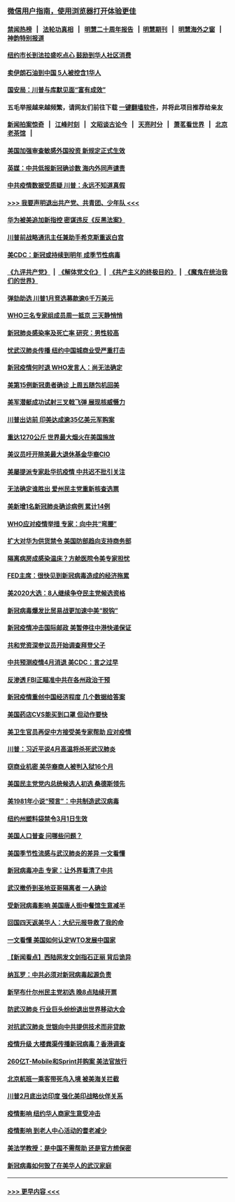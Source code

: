 ### [微信用户指南，使用浏览器打开体验更佳](https://github.com/gfw-breaker/banned-news1/blob/master/indexes/wechat-guide.md?t=0)
#### [禁闻热榜](热点新闻.md?t=0)  &nbsp;&nbsp;|&nbsp;&nbsp; [法轮功真相](https://github.com/gfw-breaker/truth/blob/master/README.md?t=0) &nbsp;&nbsp;|&nbsp;&nbsp; [明慧二十周年报告](https://github.com/gfw-breaker/mh-reports/blob/master/README.md?t=0) &nbsp;&nbsp;|&nbsp;&nbsp;[明慧期刊](https://github.com/gfw-breaker/mh-qikan) &nbsp;&nbsp;|&nbsp;&nbsp; [明慧海外之窗](https://github.com/gfw-breaker/mh-news/blob/master/README.md?t=0) &nbsp;&nbsp;|&nbsp;&nbsp; [神韵特别报道](https://github.com/gfw-breaker/mh-news/blob/master/shenyun.md?t=0)
#### [纽约市长到法拉盛吃点心  鼓励到华人社区消费](../pages/nsc412/n11868197.md?t=02142002) 
#### [卖伊朗石油到中国  5人被控含1华人](../pages/nsc412/n11867988.md?t=02142002) 
#### [国安局：川普与库默见面“富有成效”](../pages/nsc412/n11867976.md?t=02142002) 
#### 五毛举报越来越频繁，请网友们前往下载 [一键翻墙软件](https://github.com/gfw-breaker/ssr-accounts)，并将此项目推荐给亲友
#### [新闻拍案惊奇](https://github.com/gfw-breaker/banned-news1/blob/master/pages/link4.md) &nbsp;&nbsp;|&nbsp;&nbsp; [江峰时刻](https://github.com/gfw-breaker/banned-news1/blob/master/pages/link4.md) &nbsp;&nbsp;|&nbsp;&nbsp; [文昭谈古论今](https://github.com/gfw-breaker/banned-news1/blob/master/pages/link4.md) &nbsp;&nbsp;|&nbsp;&nbsp; [天亮时分](https://github.com/gfw-breaker/banned-news1/blob/master/pages/link4.md) &nbsp;&nbsp;|&nbsp;&nbsp; [萧茗看世界](https://github.com/gfw-breaker/banned-news1/blob/master/pages/link4.md) &nbsp;&nbsp;|&nbsp;&nbsp; [北京老茶馆](https://github.com/gfw-breaker/banned-news1/blob/master/pages/link4.md) &nbsp;&nbsp;|&nbsp;&nbsp; 
#### [美国加强审查敏感外国投资 新规定正式生效](../pages/nsc412/n11868041.md?t=02142002) 
#### [英媒：中共低报新冠确诊数 海内外同声谴责](../pages/nsc412/n11867421.md?t=02142002) 
#### [中共疫情数据受质疑 川普：永远不知道真假](../pages/nsc412/n11867195.md?t=02142002) 
#### [>>> 我要声明退出共产党、共青团、少年队 <<<](https://github.com/begood0513/goodnews/blob/master/quit/letter.md) 
#### [华为被美追加新指控 密谋违反《反黑法案》](../pages/nsc412/n11867191.md?t=02142002) 
#### [川普前战略通讯主任兼助手希克斯重返白宫](../pages/nsc412/n11867104.md?t=02142002) 
#### [美CDC：新冠或持续到明年 成季节性病毒](../pages/nsc412/n11867279.md?t=02142002) 
#### [《九评共产党》](https://github.com/begood0513/9ping.md/blob/master/README.md) &nbsp;|&nbsp; [《解体党文化》](../../../../jtdwh.md/blob/master/README.md)  &nbsp;|&nbsp; [《共产主义的终极目的》](../../../../gczydzjmd.md/blob/master/README.md) &nbsp;|&nbsp; [《魔鬼在统治我们的世界》](../../../../mgztzwmdsj.md/blob/master/README.md) 
#### [弹劾助选 川普1月竞选募款逾6千万美元](../pages/nsc412/n11866950.md?t=02142002) 
#### [WHO三名专家组成员周一抵京 三天静悄悄](../pages/nsc412/n11866947.md?t=02142002) 
#### [新冠肺炎感染率及死亡率 研究：男性较高](../pages/nsc412/n11866956.md?t=02142002) 
#### [忧武汉肺炎传播 纽约中国城商业受严重打击](../pages/nsc412/n11866902.md?t=02142002) 
#### [新冠疫情何时退 WHO发言人：尚无法确定](../pages/nsc412/n11866864.md?t=02142002) 
#### [美第15例新冠患者确诊 上周五随包机回美](../pages/nsc412/n11866852.md?t=02142002) 
#### [美军潜艇成功试射三叉戟飞弹 展现核威慑力](../pages/nsc412/n11866046.md?t=02142002) 
#### [川普出访前 印美达成逾35亿美元军购案](../pages/nsc412/n11865444.md?t=02142002) 
#### [重达1270公斤 世界最大烟火在美国施放](../pages/nsc412/n11865198.md?t=02142002) 
#### [美议员吁开除美最大退休基金华裔CIO](../pages/nsc412/n11865230.md?t=02142002) 
#### [美屡提派专家赴华抗疫情 中共迟不批引关注](../pages/nsc412/n11864719.md?t=02142002) 
#### [无法确定谁胜出 爱州民主党重新核查选票](../pages/nsc412/n11864830.md?t=02142002) 
#### [美新增1名新冠肺炎确诊病例 累计14例](../pages/nsc412/n11864893.md?t=02142002) 
#### [WHO应对疫情举措 专家：向中共“弯腰”](../pages/nsc412/n11864727.md?t=02142002) 
#### [扩大对华为供货禁令 美国防部趋向支持商务部](../pages/nsc412/n11864773.md?t=02142002) 
#### [隔离病房成感染温床？方舱医院令美专家担忧](../pages/nsc412/n11864575.md?t=02142002) 
#### [FED主席：很快见到新冠病毒造成的经济拖累](../pages/nsc412/n11864507.md?t=02142002) 
#### [美2020大选：8人继续争夺民主党候选资格](../pages/nsc412/n11864327.md?t=02142002) 
#### [新冠病毒爆发比贸易战更加速中美“脱钩”](../pages/nsc412/n11864470.md?t=02142002) 
#### [新冠疫情冲击国际邮政 美暂停往中港快递保证](../pages/nsc412/n11864207.md?t=02142002) 
#### [共和党资深参议员开始调查拜登父子](../pages/nsc412/n11863984.md?t=02142002) 
#### [中共预测疫情4月消退 美CDC：言之过早](../pages/nsc412/n11864310.md?t=02142002) 
#### [反渗透 FBI正瞄准中共在各州政治干预](../pages/nsc412/n11864300.md?t=02142002) 
#### [新冠疫情重创中国经济程度 几个数据给答案](../pages/nsc412/n11864203.md?t=02142002) 
#### [美国药店CVS能买到口罩 但动作要快](../pages/nsc412/n11862438.md?t=02142002) 
#### [美卫生官员再促中方接受美专家帮助 应对疫情](../pages/nsc412/n11864043.md?t=02142002) 
#### [川普：习近平说4月高温将杀死武汉肺炎](../pages/nsc412/n11860814.md?t=02142002) 
#### [窃商业机密 美华裔商人被判入狱16个月](../pages/nsc412/n11863911.md?t=02142002) 
#### [美国民主党党内总统候选人初选 桑德斯领先](../pages/nsc412/n11863475.md?t=02142002) 
#### [美1981年小说“预言”：中共制造武汉病毒](../pages/nsc412/n11863306.md?t=02142002) 
#### [纽约州塑料袋禁令3月1日生效](../pages/nsc412/n11862832.md?t=02142002) 
#### [美国人口普查  问哪些问题？](../pages/nsc412/n11862808.md?t=02142002) 
#### [美国季节性流感与武汉肺炎的差异 一文看懂](../pages/nsc412/n11862428.md?t=02142002) 
#### [新冠病毒冲击 专家：让外界看清了中共](../pages/nsc412/n11862280.md?t=02142002) 
#### [武汉撤侨到圣地亚哥隔离者 一人确诊](../pages/nsc412/n11862460.md?t=02142002) 
#### [受新冠病毒影响 美国唐人街中餐馆生意减半](../pages/nsc412/n11861940.md?t=02142002) 
#### [回国四天返美华人：大纪元报导救了我的命](../pages/nsc412/n11862181.md?t=02142002) 
#### [一文看懂 美国如何认定WTO发展中国家](../pages/nsc412/n11862051.md?t=02142002) 
#### [【新闻看点】西陆网发文剑指石正丽 背后诡异](../pages/nsc412/n11861792.md?t=02142002) 
#### [纳瓦罗：中共必须对新冠病毒起源负责](../pages/nsc412/n11861810.md?t=02142002) 
#### [新罕布什尔州民主党初选 晚8点陆续开票](../pages/nsc412/n11861872.md?t=02142002) 
#### [防武汉肺炎 行业巨头纷纷退出世界移动大会](../pages/nsc412/n11861795.md?t=02142002) 
#### [对抗武汉肺炎 世银向中共提供技术而非贷款](../pages/nsc412/n11861652.md?t=02142002) 
#### [疫情升级 大楼粪渠传播新冠病毒？香港调查](../pages/nsc412/n11861556.md?t=02142002) 
#### [260亿T-Mobile和Sprint并购案 美法官放行](../pages/nsc412/n11861511.md?t=02142002) 
#### [北京航班一乘客带死鸟入境 被美海关拦截](../pages/nsc412/n11861317.md?t=02142002) 
#### [川普2月底出访印度 强化美印战略伙伴关系](../pages/nsc412/n11860557.md?t=02142002) 
#### [疫情影响  纽约华人商家生意受冲击](../pages/nsc412/n11860284.md?t=02142002) 
#### [疫情影响  到老人中心活动的耆老减少](../pages/nsc412/n11860199.md?t=02142002) 
#### [美法学教授：是中国不需帮助 还是官方想保密](../pages/nsc412/n11859492.md?t=02142002) 
#### [新冠病毒如何毁了在美华人的武汉家庭](../pages/nsc412/n11859524.md?t=02142002) 

----
#### [ >>> 更早内容 <<< ](../indexes/nsc412-earlier.md)
